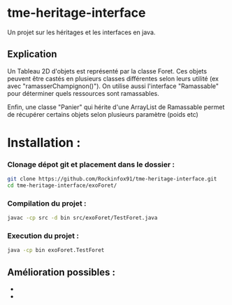# tme-heritage-interface
Un projet sur les héritages et les interfaces en java.

## Explication 

Un Tableau 2D d'objets est représenté par la classe Foret. Ces objets peuvent être castés en plusieurs classes différentes selon leurs utilité (ex avec "ramasserChampignon()").
On utilise aussi l'interface "Ramassable" pour déterminer quels ressources sont ramassables.

Enfin, une classe "Panier" qui hérite d'une ArrayList de Ramassable permet de récupérer certains objets selon plusieurs paramètre (poids etc)

# Installation : 

### Clonage dépot git et placement dans le dossier :

```sh
git clone https://github.com/Rockinfox91/tme-heritage-interface.git
cd tme-heritage-interface/exoForet/
```

### Compilation du projet :

```sh
javac -cp src -d bin src/exoForet/TestForet.java
```

### Execution du projet :

```sh
java -cp bin exoForet.TestForet
```

## Amélioration possibles :

- 
- 
